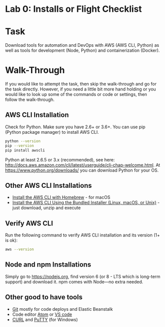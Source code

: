 # Lab 0: Installs or Flight Checklist

# Task

Download tools for automation and DevOps with AWS (AWS CLI, Python) as well as tools for development (Node, Python) and containerization (Docker).

# Walk-Through

If you would like to attempt the task, then skip the walk-through and go for the task directly. However, if you need a little bit more hand holding or you would like to look up some of the commands or code or settings, then follow the walk-through.

## AWS CLI Installation

Check for Python. Make sure you have 2.6+ or 3.6+. You can use pip (Python package manager) to install AWS CLI.

```bash
python --version
pip --version
pip install awscli
```

Python at least 2.6.5 or 3.x (recommended), see here: <http://docs.aws.amazon.com/cli/latest/userguide/cli-chap-welcome.html>. At <https://www.python.org/downloads/> you can download Python for your OS.


## Other AWS CLI Installations

* [Install the AWS CLI with Homebrew](http://docs.aws.amazon.com/cli/latest/userguide/cli-install-macos.html#awscli-install-osx-homebrew) - for macOS
* [Install the AWS CLI Using the Bundled Installer (Linux, macOS, or Unix)](http://docs.aws.amazon.com/cli/latest/userguide/awscli-install-bundle.html) - just download, unzip and execute

## Verify AWS CLI

Run the following command to verify AWS CLI installation and its version (1+ is ok):

```bash
aws --version
```

## Node and npm Installations

Simply go to <https://nodejs.org>, find version 6 (or 8 - LTS which is long-term support) and download it. npm comes with Node—no extra needed.

## Other good to have tools

* [Git](https://git-scm.com) mostly for code deploys and Elastic Beanstalk
* Code editor [Atom](https://atom.io) or [VS code](https://code.visualstudio.com)
* [CURL](https://curl.haxx.se/download.html) and [PuTTY](http://www.putty.org) (for Windows)
